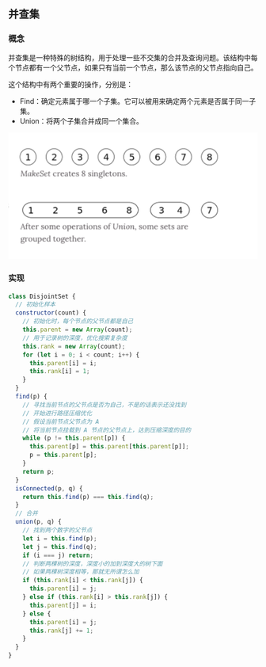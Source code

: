 <!--
 * @Author: your name
 * @Date: 2019-12-03 10:33:34
 * @LastEditTime: 2019-12-03 10:35:59
 * @LastEditors: Please set LastEditors
 * @Description: In User Settings Edit
 * @FilePath: \9、数据结构\6、并查集\README.md
 -->

## 并查集

### 概念

并查集是一种特殊的树结构，用于处理一些不交集的合并及查询问题。该结构中每个节点都有一个父节点，如果只有当前一个节点，那么该节点的父节点指向自己。

这个结构中有两个重要的操作，分别是：

- Find：确定元素属于哪一个子集。它可以被用来确定两个元素是否属于同一子集。
- Union：将两个子集合并成同一个集合。

![alt 属性文本](./images/1.jpg)

### 实现

```javascript
class DisjointSet {
  // 初始化样本
  constructor(count) {
    // 初始化时，每个节点的父节点都是自己
    this.parent = new Array(count);
    // 用于记录树的深度，优化搜索复杂度
    this.rank = new Array(count);
    for (let i = 0; i < count; i++) {
      this.parent[i] = i;
      this.rank[i] = 1;
    }
  }
  find(p) {
    // 寻找当前节点的父节点是否为自己，不是的话表示还没找到
    // 开始进行路径压缩优化
    // 假设当前节点父节点为 A
    // 将当前节点挂载到 A 节点的父节点上，达到压缩深度的目的
    while (p != this.parent[p]) {
      this.parent[p] = this.parent[this.parent[p]];
      p = this.parent[p];
    }
    return p;
  }
  isConnected(p, q) {
    return this.find(p) === this.find(q);
  }
  // 合并
  union(p, q) {
    // 找到两个数字的父节点
    let i = this.find(p);
    let j = this.find(q);
    if (i === j) return;
    // 判断两棵树的深度，深度小的加到深度大的树下面
    // 如果两棵树深度相等，那就无所谓怎么加
    if (this.rank[i] < this.rank[j]) {
      this.parent[i] = j;
    } else if (this.rank[i] > this.rank[j]) {
      this.parent[j] = i;
    } else {
      this.parent[i] = j;
      this.rank[j] += 1;
    }
  }
}
```



